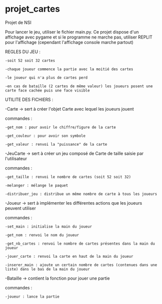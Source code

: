 # projet_cartes
Projet de NSI 

Pour lancer le jeu, utiliser le fichier main.py.
Ce projet dispose d'un affichage avec pygame et si le programme ne marche pas, utiliser REPLIT pour l'affichage
(cependant l'affichage console marche partout)

REGLES DU JEU :

    -soit 52 soit 32 cartes

    -chaque joueur commence la partie avec la moitié des cartes

    -le joueur qui n'a plus de cartes perd

    -en cas de bataille (2 cartes de même valeur) les joueurs posent une carte face cachée puis une face visible


UTILITE DES FICHIERS :

  -Carte -> sert à créer l'objet Carte avec lequel les joueurs jouent

  commandes :
  
    -get_nom : pour avoir le chiffre/figure de la carte 
  
    -get_couleur : pour avoir son symbole
  
    -get_valeur : renvoi la "puissance" de la carte
  
  
-JeuCarte -> sert à créer un jeu composé de Carte de taille saisie par l'utilisateur

  commandes :
  
    -get_taille : renvoi le nombre de cartes (soit 52 soit 32)
  
    -melanger : mélange le paquet
  
    -distribuer_jeu : distribue un même nombre de carte à tous les joueurs
  
-Joueur -> sert à implémenter les différentes actions que les joueurs peuvent utiliser

  commandes :
  
    -set_main : initialise la main du joueur
  
    -get_nom : renvoi le nom du joueur
  
    -get_nb_cartes : renvoi le nombre de cartes présentes dans la main du joueur
  
    -jouer_carte : renvoi la carte en haut de la main du joueur
  
    -inserer_main : ajoute un certain nombre de cartes (contenues dans une liste) dans le bas de la main du joueur
  
  
-Bataille -> contient la fonction pour jouer une partie

  commandes :
  
    -joueur : lance la partie
  
 
